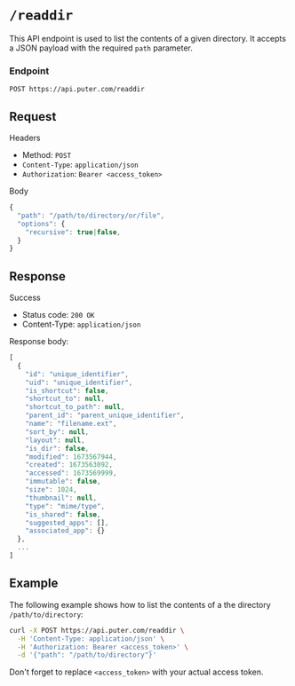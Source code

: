 # `/readdir`

This API endpoint is used to list the contents of a given directory. It accepts a JSON payload with the required `path` parameter.

### Endpoint

`POST https://api.puter.com/readdir`

## Request

Headers
- Method: `POST`
- `Content-Type`: `application/json`
- `Authorization`: `Bearer <access_token>`

Body
```javascript
{
  "path": "/path/to/directory/or/file",
  "options": {
    "recursive": true|false,
  }
}
```

## Response
Success
- Status code: `200 OK`
- Content-Type: `application/json`

Response body:
```javascript
[
  {
    "id": "unique_identifier",
    "uid": "unique_identifier",
    "is_shortcut": false,
    "shortcut_to": null,
    "shortcut_to_path": null,
    "parent_id": "parent_unique_identifier",
    "name": "filename.ext",
    "sort_by": null,
    "layout": null,
    "is_dir": false,
    "modified": 1673567944,
    "created": 1673563092,
    "accessed": 1673569999,
    "immutable": false,
    "size": 1024,
    "thumbnail": null,
    "type": "mime/type",
    "is_shared": false,
    "suggested_apps": [],
    "associated_app": {}
  },
  ...
]
```

## Example

The following example shows how to list the contents of a the directory `/path/to/directory`:

```bash
curl -X POST https://api.puter.com/readdir \
  -H 'Content-Type: application/json' \
  -H 'Authorization: Bearer <access_token>' \
  -d '{"path": "/path/to/directory"}'
```

Don't forget to replace `<access_token>` with your actual access token.